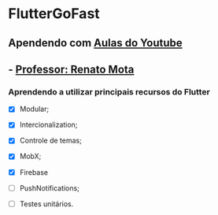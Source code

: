 # FlutterGoFast

## Apendendo com [Aulas do  Youtube](https://www.youtube.com/watch?v=7OzYvgM4nRg&list=PLHAtJbrQ17AWXvqBvV4YJXgrvy898hBcL)
## - [Professor: Renato Mota](https://github.com/RenatoLucasMota/FlutterGoFast)

### Aprendendo a utilizar principais recursos do Flutter 
- [x] Modular;
- [x] Intercionalization;
- [x] Controle de temas;
- [x] MobX;
- [x] Firebase
- [ ] PushNotifications;
- [ ] Testes unitários.

